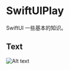 # SwiftUIPlay
SwiftUI 一些基本的知识。
## Text
![Alt text](https://github.com/NiallLDY/SwiftUIPlay/master/images/1.png)
